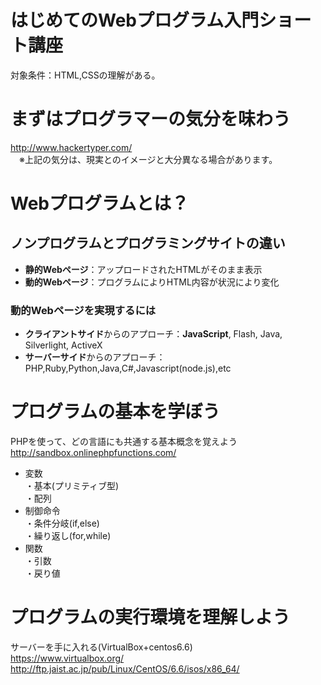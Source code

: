はじめてのWebプログラム入門ショート講座
====

対象条件：HTML,CSSの理解がある。

# まずはプログラマーの気分を味わう
<http://www.hackertyper.com/>  
　※上記の気分は、現実とのイメージと大分異なる場合があります。

# Webプログラムとは？

## ノンプログラムとプログラミングサイトの違い
* **静的Webページ**：アップロードされたHTMLがそのまま表示
* **動的Webページ**：プログラムによりHTML内容が状況により変化

### 動的Webページを実現するには
* **クライアントサイド**からのアプローチ：**JavaScript**, Flash, Java, Silverlight, ActiveX
* **サーバーサイド**からのアプローチ：PHP,Ruby,Python,Java,C#,Javascript(node.js),etc

# プログラムの基本を学ぼう
PHPを使って、どの言語にも共通する基本概念を覚えよう  
<http://sandbox.onlinephpfunctions.com/>

* 変数  
 ・基本(プリミティブ型)  
 ・配列  
* 制御命令  
・条件分岐(if,else)  
・繰り返し(for,while)
* 関数  
・引数  
・戻り値  

# プログラムの実行環境を理解しよう
サーバーを手に入れる(VirtualBox+centos6.6)  
<https://www.virtualbox.org/>
<http://ftp.jaist.ac.jp/pub/Linux/CentOS/6.6/isos/x86_64/>

